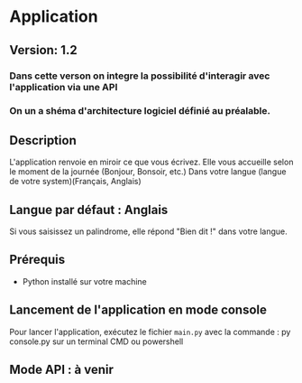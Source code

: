 # Application

## Version: 1.2

### Dans cette verson on integre la possibilité d'interagir avec l'application via une API 
### On un a shéma d'architecture logiciel définié au préalable.
 

## Description
L'application renvoie en miroir ce que vous écrivez. 
Elle vous accueille selon le moment de la journée (Bonjour, Bonsoir, etc.) 
Dans votre langue (langue de votre system)(Français, Anglais)
 
## Langue par défaut : Anglais

Si vous saisissez un palindrome, elle répond "Bien dit !" dans votre langue.


## Prérequis
- Python installé sur votre machine

## Lancement de l'application en mode console
Pour lancer l'application, exécutez le fichier `main.py` avec la commande : py console.py sur un terminal CMD ou powershell

## Mode API : à venir 